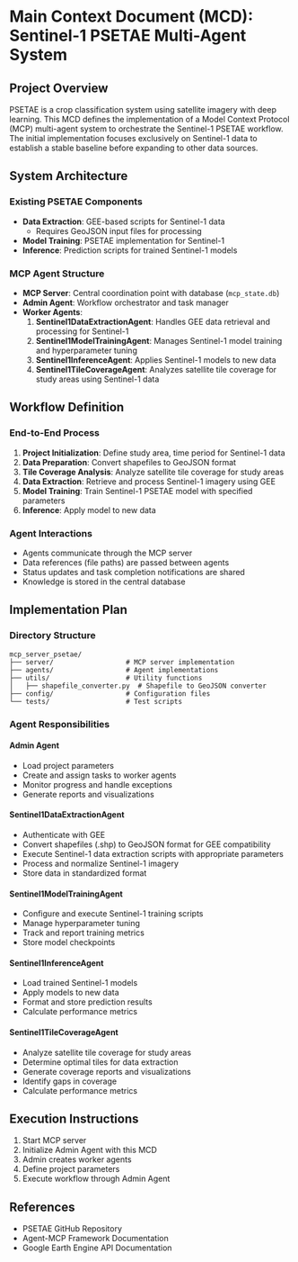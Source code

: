 # Main Context Document (MCD): Sentinel-1 PSETAE Multi-Agent System

## Project Overview

PSETAE is a crop classification system using satellite imagery with deep learning. This MCD defines the implementation of a Model Context Protocol (MCP) multi-agent system to orchestrate the Sentinel-1 PSETAE workflow. The initial implementation focuses exclusively on Sentinel-1 data to establish a stable baseline before expanding to other data sources.

## System Architecture

### Existing PSETAE Components
- **Data Extraction**: GEE-based scripts for Sentinel-1 data
  - Requires GeoJSON input files for processing
- **Model Training**: PSETAE implementation for Sentinel-1
- **Inference**: Prediction scripts for trained Sentinel-1 models

### MCP Agent Structure
- **MCP Server**: Central coordination point with database (`mcp_state.db`)
- **Admin Agent**: Workflow orchestrator and task manager
- **Worker Agents**:
  1. **Sentinel1DataExtractionAgent**: Handles GEE data retrieval and processing for Sentinel-1
  2. **Sentinel1ModelTrainingAgent**: Manages Sentinel-1 model training and hyperparameter tuning
  3. **Sentinel1InferenceAgent**: Applies Sentinel-1 models to new data
  4. **Sentinel1TileCoverageAgent**: Analyzes satellite tile coverage for study areas using Sentinel-1 data

## Workflow Definition

### End-to-End Process
1. **Project Initialization**: Define study area, time period for Sentinel-1 data
2. **Data Preparation**: Convert shapefiles to GeoJSON format
3. **Tile Coverage Analysis**: Analyze satellite tile coverage for study areas
4. **Data Extraction**: Retrieve and process Sentinel-1 imagery using GEE
5. **Model Training**: Train Sentinel-1 PSETAE model with specified parameters
6. **Inference**: Apply model to new data

### Agent Interactions
- Agents communicate through the MCP server
- Data references (file paths) are passed between agents
- Status updates and task completion notifications are shared
- Knowledge is stored in the central database

## Implementation Plan

### Directory Structure
```
mcp_server_psetae/
├── server/                  # MCP server implementation
├── agents/                  # Agent implementations
├── utils/                   # Utility functions
│   ├── shapefile_converter.py  # Shapefile to GeoJSON converter
├── config/                  # Configuration files
└── tests/                   # Test scripts
```

### Agent Responsibilities

#### Admin Agent
- Load project parameters
- Create and assign tasks to worker agents
- Monitor progress and handle exceptions
- Generate reports and visualizations

#### Sentinel1DataExtractionAgent
- Authenticate with GEE
- Convert shapefiles (.shp) to GeoJSON format for GEE compatibility
- Execute Sentinel-1 data extraction scripts with appropriate parameters
- Process and normalize Sentinel-1 imagery
- Store data in standardized format

#### Sentinel1ModelTrainingAgent
- Configure and execute Sentinel-1 training scripts
- Manage hyperparameter tuning
- Track and report training metrics
- Store model checkpoints

#### Sentinel1InferenceAgent
- Load trained Sentinel-1 models
- Apply models to new data
- Format and store prediction results
- Calculate performance metrics

#### Sentinel1TileCoverageAgent
- Analyze satellite tile coverage for study areas
- Determine optimal tiles for data extraction
- Generate coverage reports and visualizations
- Identify gaps in coverage
- Calculate performance metrics

## Execution Instructions

1. Start MCP server
2. Initialize Admin Agent with this MCD
3. Admin creates worker agents
4. Define project parameters
5. Execute workflow through Admin Agent

## References
- PSETAE GitHub Repository
- Agent-MCP Framework Documentation
- Google Earth Engine API Documentation
